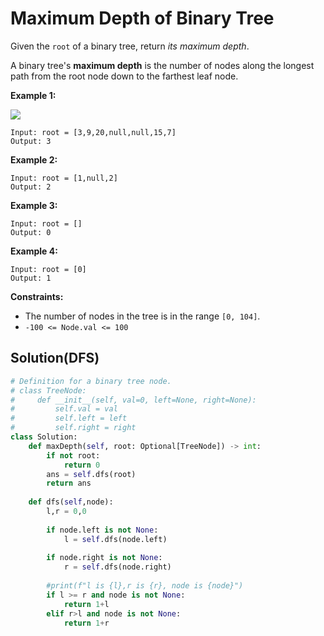 # Maximum Depth of Binary Tree



Given the `root` of a binary tree, return _its maximum depth_.

A binary tree's **maximum depth** is the number of nodes along the longest path from the root node down to the farthest leaf node.

&#x20;

**Example 1:**

![](https://assets.leetcode.com/uploads/2020/11/26/tmp-tree.jpg)

```
Input: root = [3,9,20,null,null,15,7]
Output: 3
```

**Example 2:**

```
Input: root = [1,null,2]
Output: 2
```

**Example 3:**

```
Input: root = []
Output: 0
```

**Example 4:**

```
Input: root = [0]
Output: 1
```

&#x20;

**Constraints:**

* The number of nodes in the tree is in the range `[0, 104]`.
* `-100 <= Node.val <= 100`

## Solution(DFS)

```python
# Definition for a binary tree node.
# class TreeNode:
#     def __init__(self, val=0, left=None, right=None):
#         self.val = val
#         self.left = left
#         self.right = right
class Solution:
    def maxDepth(self, root: Optional[TreeNode]) -> int:
        if not root:
            return 0
        ans = self.dfs(root)
        return ans
        
    def dfs(self,node):
        l,r = 0,0
        
        if node.left is not None:
            l = self.dfs(node.left)
            
        if node.right is not None:
            r = self.dfs(node.right)
        
        #print(f"l is {l},r is {r}, node is {node}")
        if l >= r and node is not None:
            return 1+l
        elif r>l and node is not None:
            return 1+r
```
